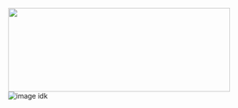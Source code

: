 <a href="https://novu.co/contributors/Abubakrce19/"><img src="https://contributors.novu.co/profiles/Abubakrce19-small.jpg" height="170" width="450" alt="" /></a>
![image](https://user-images.githubusercontent.com/104122959/213917662-6900bea7-81a2-4e84-9259-8efdd4e9f307.png)
idk
